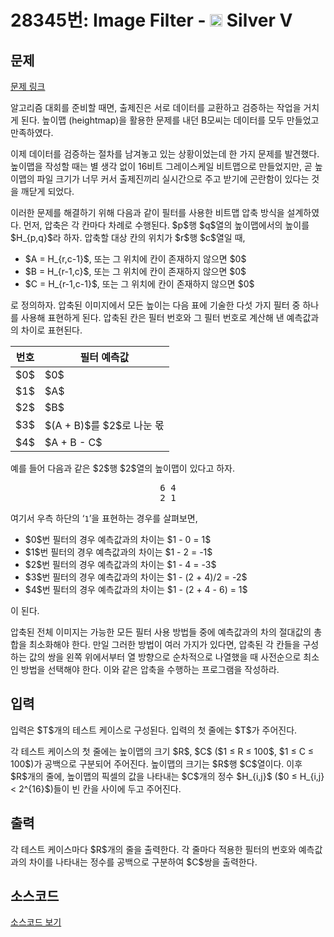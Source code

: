 # 28345번: Image Filter - <img src="https://static.solved.ac/tier_small/6.svg" style="height:20px" /> Silver V

<!-- performance -->

<!-- 문제 제출 후 깃허브에 푸시를 했을 때 제출한 코드의 성능이 입력될 공간입니다.-->

<!-- end -->

## 문제

[문제 링크](https://boj.kr/28345)


<p>알고리즘 대회를 준비할 때면, 출제진은 서로 데이터를 교환하고 검증하는 작업을 거치게 된다. 높이맵 (heightmap)을 활용한 문제를 내던 B모씨는 데이터를 모두 만들었고 만족하였다.</p>

<p>이제 데이터를 검증하는 절차를 남겨놓고 있는 상황이었는데 한 가지 문제를 발견했다. 높이맵을 작성할 때는 별 생각 없이 16비트 그레이스케일 비트맵으로 만들었지만, 곧 높이맵의 파일 크기가 너무 커서 출제진끼리 실시간으로 주고 받기에 곤란함이 있다는 것을 깨닫게 되었다.</p>

<p>이러한 문제를 해결하기 위해 다음과 같이 필터를 사용한 비트맵 압축 방식을 설계하였다. 먼저, 압축은 각 칸마다 차례로 수행된다. $p$행 $q$열의 높이맵에서의 높이를 $H_{p,q}$라 하자. 압축할 대상 칸의 위치가 $r$행 $c$열일 때,</p>

<ul>
<li>$A = H_{r,c-1}$, 또는 그 위치에 칸이 존재하지 않으면 $0$</li>
<li>$B = H_{r-1,c}$, 또는 그 위치에 칸이 존재하지 않으면 $0$</li>
<li>$C = H_{r-1,c-1}$, 또는 그 위치에 칸이 존재하지 않으면 $0$</li>
</ul>

<p>로 정의하자. 압축된 이미지에서 모든 높이는 다음 표에 기술한 다섯 가지 필터 중 하나를 사용해 표현하게 된다. 압축된 칸은 필터 번호와 그 필터 번호로 계산해 낸 예측값과의 차이로 표현된다.</p>

<table class="table table-bordered table-center-20 td-center th-center">
<thead>
<tr>
<th>번호</th>
<th>필터 예측값</th>
</tr>
</thead>
<tbody>
<tr>
<td>$0$</td>
<td>$0$</td>
</tr>
<tr>
<td>$1$</td>
<td>$A$</td>
</tr>
<tr>
<td>$2$</td>
<td>$B$</td>
</tr>
<tr>
<td>$3$</td>
<td>$(A + B)$를 $2$로 나눈 몫</td>
</tr>
<tr>
<td>$4$</td>
<td>$A + B - C$</td>
</tr>
</tbody>
</table>

<p>예를 들어 다음과 같은 $2$행 $2$열의 높이맵이 있다고 하자.</p>

<pre style="text-align: center;">6 4
2 1
</pre>

<p>여기서 우측 하단의 ‘<code>1</code>’을 표현하는 경우를 살펴보면,</p>

<ul>
<li>$0$번 필터의 경우 예측값과의 차이는 $1 - 0 = 1$</li>
<li>$1$번 필터의 경우 예측값과의 차이는 $1 - 2 = -1$</li>
<li>$2$번 필터의 경우 예측값과의 차이는 $1 - 4 = -3$</li>
<li>$3$번 필터의 경우 예측값과의 차이는 $1 - (2 + 4)/2 = -2$</li>
<li>$4$번 필터의 경우 예측값과의 차이는 $1 - (2 + 4 - 6) = 1$</li>
</ul>

<p>이 된다.</p>

<p>압축된 전체 이미지는 가능한 모든 필터 사용 방법들 중에 예측값과의 차의 절대값의 총 합을 최소화해야 한다. 만일 그러한 방법이 여러 가지가 있다면, 압축된 각 칸들을 구성하는 값의 쌍을 왼쪽 위에서부터 열 방향으로 순차적으로 나열했을 때 사전순으로 최소인 방법을 선택해야 한다. 이와 같은 압축을 수행하는 프로그램을 작성하라.</p>



## 입력


<p>입력은 $T$개의 테스트 케이스로 구성된다. 입력의 첫 줄에는 $T$가 주어진다.</p>

<p>각 테스트 케이스의 첫 줄에는 높이맵의 크기 $R$, $C$ ($1 ≤ R ≤ 100$, $1 ≤ C ≤ 100$)가 공백으로 구분되어 주어진다. 높이맵의 크기는 $R$행 $C$열이다. 이후 $R$개의 줄에, 높이맵의 픽셀의 값을 나타내는 $C$개의 정수 $H_{i,j}$ ($0 ≤ H_{i,j} &lt; 2^{16}$)들이 빈 칸을 사이에 두고 주어진다.</p>



## 출력


<p>각 테스트 케이스마다 $R$개의 줄을 출력한다. 각 줄마다 적용한 필터의 번호와 예측값과의 차이를 나타내는 정수를 공백으로 구분하여 $C$쌍을 출력한다.</p>



## 소스코드

[소스코드 보기](Image%20Filter.cpp)